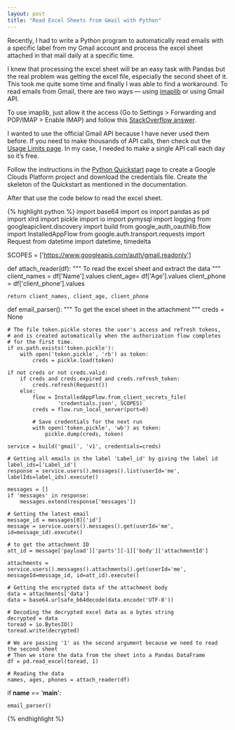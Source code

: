 ```yaml
---
layout: post
title: "Read Excel Sheets from Gmail with Python"
---
```



Recently, I had to write a Python program to automatically read emails with a specific label from my Gmail account and process the excel sheet attached in that mail daily at a specific time.

I knew that processing the excel sheet will be an easy task with Pandas but the real problem was getting the excel file, especially the second sheet of it. This took me quite some time and finally I was able to find a workaround.
To read emails from Gmail, there are two ways — using [imaplib](https://docs.python.org/3/library/imaplib.html) or using Gmail API.

To use imaplib, just allow it the access (Go to Settings > Forwarding and POP/IMAP > Enable IMAP) and follow this [StackOverflow answer](https://stackoverflow.com/questions/31703739/how-to-read-email-using-python-3).

I wanted to use the official Gmail API because I have never used them before. If you need to make thousands of API calls, then check out the [Usage Limits page](https://developers.google.com/gmail/api/v1/reference/quota). In my case, I needed to make a single API call each day so it’s free.

Follow the instructions in the [Python Quickstart](https://developers.google.com/gmail/api/quickstart/python) page to create a Google Clouds Platform project and download the credentials file. Create the skeleton of the Quickstart as mentioned in the documentation.

After that use the code below to read the excel sheet.


{% highlight python %}
import base64
import os
import pandas as pd
import xlrd
import pickle
import io
import pymysql
import logging
from googleapiclient.discovery import build
from google_auth_oauthlib.flow import InstalledAppFlow
from google.auth.transport.requests import Request
from datetime import datetime, timedelta


SCOPES = ['https://www.googleapis.com/auth/gmail.readonly']


def attach_reader(df):
    """
    To read the excel sheet and extract the data
    """
    client_names = df['Name'].values
    client_age= df['Age'].values
    client_phone = df['client_phone'].values

    return client_names, client_age, client_phone


def email_parser():
    """
    To get the excel sheet in the attachment
    """
    creds = None

    # The file token.pickle stores the user's access and refresh tokens,
    # and is created automatically when the authorization flow completes
    # for the first time.
    if os.path.exists('token.pickle'):
        with open('token.pickle', 'rb') as token:
            creds = pickle.load(token)

    if not creds or not creds.valid:
        if creds and creds.expired and creds.refresh_token:
            creds.refresh(Request())
        else:
            flow = InstalledAppFlow.from_client_secrets_file(
                    'credentials.json', SCOPES)
            creds = flow.run_local_server(port=0)

            # Save credentials for the next run
            with open('token.pickle', 'wb') as token:
                pickle.dump(creds, token)

    service = build('gmail', 'v1', credentials=creds)

    # Getting all emails in the label 'Label_id' by giving the label id
    label_ids=['Label_id']
    response = service.users().messages().list(userId='me', labelIds=label_ids).execute()

    messages = []
    if 'messages' in response:
        messages.extend(response['messages'])

    # Getting the latest email
    message_id = messages[0]['id']
    message = service.users().messages().get(userId='me', id=message_id).execute()

    # to get the attachment ID
    att_id = message['payload']['parts'][-1]['body']['attachmentId']

    attachments = service.users().messages().attachments().get(userId='me', messageId=message_id, id=att_id).execute()

    # Getting the encrypted data of the attachment body
    data = attachments['data']
    data = base64.urlsafe_b64decode(data.encode('UTF-8'))

    # Decoding the decrypted excel data as a bytes string
    decrypted = data
    toread = io.BytesIO()
    toread.write(decrypted)

    # We are passing '1' as the second argument because we need to read the second sheet
    # Then we store the data from the sheet into a Pandas DataFrame
    df = pd.read_excel(toread, 1)

    # Reading the data
    names, ages, phones = attach_reader(df)


if __name__ == '__main__':

    email_parser()
{% endhighlight %}
